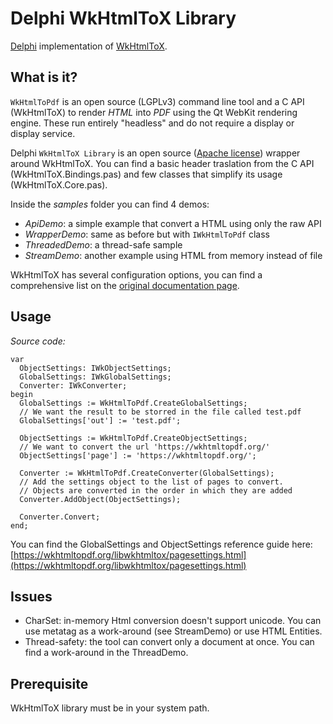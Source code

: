 # Delphi WkHtmlToX Library

[Delphi](http://www.embarcadero.com/products/delphi) implementation of [WkHtmlToX](https://wkhtmltopdf.org/).

## What is it?

`WkHtmlToPdf` is an open source (LGPLv3) command line tool and a C API (WkHtmlToX) to render *HTML* into *PDF* using the Qt WebKit rendering engine. These run entirely "headless" and do not require a display or display service.

Delphi `WkHtmlToX Library` is an open source ([Apache license](https://www.apache.org/licenses/LICENSE-2.0)) wrapper around WkHtmlToX. You can find a basic header traslation from the C API (WkHtmlToX.Bindings.pas) and few classes that simplify its usage (WkHtmlToX.Core.pas).

Inside the *samples* folder you can find 4 demos:

* *ApiDemo*: a simple example that convert a HTML using only the raw API 
* *WrapperDemo*: same as before but with `IWkHtmlToPdf` class
* *ThreadedDemo*: a thread-safe sample
* *StreamDemo*: another example using HTML from memory instead of file

WkHtmlToX has several configuration options, you can find a comprehensive list on the [original documentation page](https://wkhtmltopdf.org/libwkhtmltox/pagesettings.html).


## Usage

*Source code:*

```delphi
var
  ObjectSettings: IWkObjectSettings;
  GlobalSettings: IWkGlobalSettings;
  Converter: IWkConverter;
begin
  GlobalSettings := WkHtmlToPdf.CreateGlobalSettings;
  // We want the result to be storred in the file called test.pdf 
  GlobalSettings['out'] := 'test.pdf';

  ObjectSettings := WkHtmlToPdf.CreateObjectSettings;
  // We want to convert the url 'https://wkhtmltopdf.org/'
  ObjectSettings['page'] := 'https://wkhtmltopdf.org/';

  Converter := WkHtmlToPdf.CreateConverter(GlobalSettings);
  // Add the settings object to the list of pages to convert. 
  // Objects are converted in the order in which they are added
  Converter.AddObject(ObjectSettings);

  Converter.Convert;
end;
```

You can find the GlobalSettings and ObjectSettings reference guide here:
[https://wkhtmltopdf.org/libwkhtmltox/pagesettings.html](https://wkhtmltopdf.org/libwkhtmltox/pagesettings.html)

## Issues

- CharSet: in-memory Html conversion doesn't support unicode. You can use metatag as a work-around (see StreamDemo) or use HTML Entities.
- Thread-safety: the tool can convert only a document at once. You can find a work-around in the ThreadDemo.

## Prerequisite

WkHtmlToX library must be in your system path.
